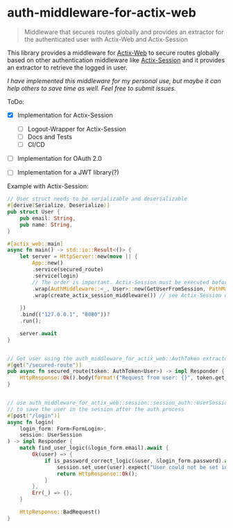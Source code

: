 # auth-middleware-for-actix-web
> Middleware that secures routes globally and provides an extractor for the authenticated user with Actix-Web and Actix-Session

This library provides a middleware for [Actix-Web](https://github.com/actix/actix-web) to secure routes globally based on other authentication middleware like [Actix-Session](https://github.com/actix/actix-extras/tree/master/actix-session) and it provides an extractor to retrieve the logged in user.

*I have implemented this middleware for my personal use, but maybe it can help others to save time as well. Feel free to submit issues.*

ToDo:
- [x] Implementation for Actix-Session
    - [ ] Logout-Wrapper for Actix-Session
    - [ ] Docs and Tests
    - [ ] CI/CD
- [ ] Implementation for OAuth 2.0
- [ ] Implementation for a JWT library(?)


Example with Actix-Session:

```rust
// User struct needs to be serializable and deserializable
#[derive(Serialize, Deserialize)]
pub struct User {
    pub email: String,
    pub name: String,
}

#[actix_web::main]
async fn main() -> std::io::Result<()> {
    let server = HttpServer::new(move || {
        App::new()
        .service(secured_route)
        .service(login)
        // The order is important. Actix-Session must be executed before AuthMiddleware
        .wrap(AuthMiddleware::<_, User>::new(GetUserFromSession, PathMatcher::default()))
        .wrap(create_actix_session_middleware()) // see Actix-Session on how to create the session middleware
        
    })
    .bind(("127.0.0.1", "8080"))?
    .run();

    server.await
}


// Get user using the auth_middleware_for_actix_web::AuthToken extractor
#[get("/secured-route")]
pub async fn secured_route(token: AuthToken<User>) -> impl Responder {
    HttpResponse::Ok().body(format!("Request from user: {}", token.get_authenticated_user().email))
}


// use auth_middleware_for_actix_web::session::session_auth::UserSession
// to save the user in the session after the auth process
#[post("/login")]
async fn login(
    login_form: Form<FormLogin>,
    session: UserSession
) -> impl Responder {
    match find_user_logic(&login_form.email).await {
        Ok(user) => {
            if is_password_correct_logic(&user, &login_form.password).await {
                session.set_user(user).expect("User could not be set in session");
                return HttpResponse::Ok();
            }
        },
        Err(_) => {},
    }

    HttpResponse::BadRequest()
}
```







